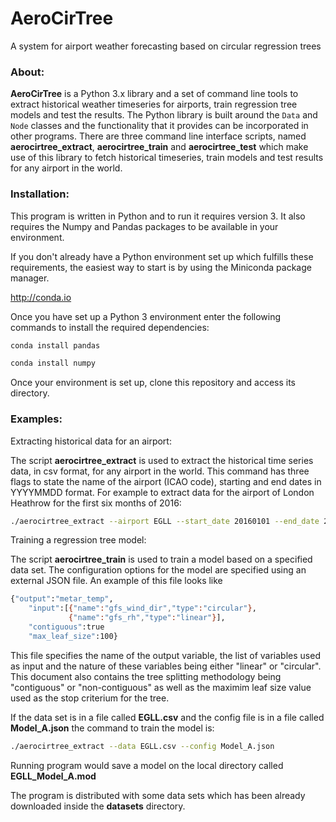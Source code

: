 # AeroCirTree
A system for airport weather forecasting based on circular regression trees

### About:
**AeroCirTree** is a Python 3.x library and a set of command line tools to extract historical weather timeseries for airports, train regression tree models and test the results.
The Python library is built around the `Data` and `Node` classes and the functionality that it provides can be incorporated in other programs. There are three command line interface scripts, named **aerocirtree_extract**, **aerocirtree_train** and **aerocirtree_test** which make use of this library to fetch historical timeseries, train models and test results for any airport in the world.

### Installation:

This program is written in Python and to run it requires version 3. It also requires the Numpy and Pandas packages to be available in your environment.

If you don't already have a Python environment set up which fulfills these requirements, the easiest way to start is by using the Miniconda package manager.

http://conda.io

Once you have set up a Python 3 environment enter the following commands to install the required dependencies:

```bash
conda install pandas
```

```bash
conda install numpy
```

Once your environment is set up, clone this repository and access its directory.

### Examples:

Extracting historical data for an airport:

The script **aerocirtree_extract** is used to extract the historical time series data, in csv format, for any airport in the world. This command has three flags to state the name of the airport (ICAO code), starting and end dates in YYYYMMDD format. For example to extract data for the airport of London Heathrow for the first six months of 2016:

```bash
./aerocirtree_extract --airport EGLL --start_date 20160101 --end_date 20160601
```

Training a regression tree model:

The script **aerocirtree_train** is used to train a model based on a specified data set. The configuration options for the model are specified using an external JSON file. An example of this file looks like

```bash
{"output":"metar_temp",
    "input":[{"name":"gfs_wind_dir","type":"circular"}, 
             {"name":"gfs_rh","type":"linear"}],
    "contiguous":true
    "max_leaf_size":100}
```

This file specifies the name of the output variable, the list of variables used as input and the nature of these variables being either "linear" or "circular". This document also contains the tree splitting methodology being "contiguous" or "non-contiguous" as well as the maximim leaf size value used as the stop criterium for the tree.

If the data set is in a file called **EGLL.csv** and the config file is in a file called **Model_A.json** the command to train the model is:

```bash
./aerocirtree_extract --data EGLL.csv --config Model_A.json
```

Running program would save a model on the local directory called **EGLL_Model_A.mod**

The program is distributed with some data sets which has been already downloaded inside the **datasets** directory.

